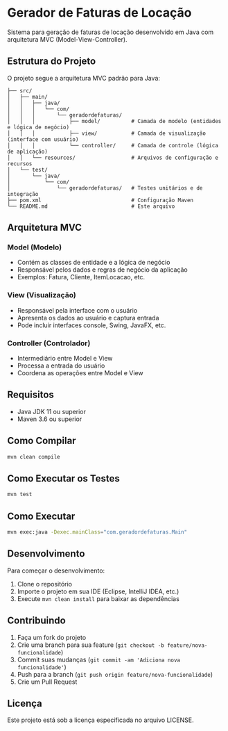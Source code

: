 # Gerador de Faturas de Locação

Sistema para geração de faturas de locação desenvolvido em Java com arquitetura MVC (Model-View-Controller).

## Estrutura do Projeto

O projeto segue a arquitetura MVC padrão para Java:

```
├── src/
│   ├── main/
│   │   ├── java/
│   │   │   └── com/
│   │   │       └── geradordefaturas/
│   │   │           ├── model/          # Camada de modelo (entidades e lógica de negócio)
│   │   │           ├── view/           # Camada de visualização (interface com usuário)
│   │   │           └── controller/     # Camada de controle (lógica de aplicação)
│   │   └── resources/                  # Arquivos de configuração e recursos
│   └── test/
│       └── java/
│           └── com/
│               └── geradordefaturas/   # Testes unitários e de integração
├── pom.xml                             # Configuração Maven
└── README.md                           # Este arquivo
```

## Arquitetura MVC

### Model (Modelo)
- Contém as classes de entidade e a lógica de negócio
- Responsável pelos dados e regras de negócio da aplicação
- Exemplos: Fatura, Cliente, ItemLocacao, etc.

### View (Visualização)
- Responsável pela interface com o usuário
- Apresenta os dados ao usuário e captura entrada
- Pode incluir interfaces console, Swing, JavaFX, etc.

### Controller (Controlador)
- Intermediário entre Model e View
- Processa a entrada do usuário
- Coordena as operações entre Model e View

## Requisitos

- Java JDK 11 ou superior
- Maven 3.6 ou superior

## Como Compilar

```bash
mvn clean compile
```

## Como Executar os Testes

```bash
mvn test
```

## Como Executar

```bash
mvn exec:java -Dexec.mainClass="com.geradordefaturas.Main"
```

## Desenvolvimento

Para começar o desenvolvimento:

1. Clone o repositório
2. Importe o projeto em sua IDE (Eclipse, IntelliJ IDEA, etc.)
3. Execute `mvn clean install` para baixar as dependências

## Contribuindo

1. Faça um fork do projeto
2. Crie uma branch para sua feature (`git checkout -b feature/nova-funcionalidade`)
3. Commit suas mudanças (`git commit -am 'Adiciona nova funcionalidade'`)
4. Push para a branch (`git push origin feature/nova-funcionalidade`)
5. Crie um Pull Request

## Licença

Este projeto está sob a licença especificada no arquivo LICENSE.
